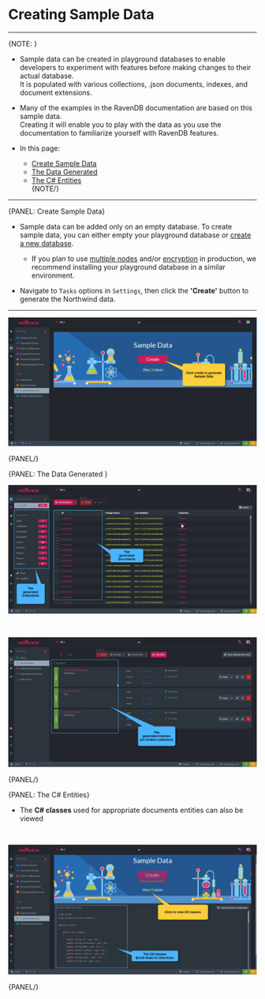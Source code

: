 ﻿# Creating Sample Data
---

{NOTE: }

* Sample data can be created in playground databases to enable developers to experiment with features before making changes to their actual database.  
  It is populated with various collections, .json documents, indexes, and document extensions.  

* Many of the examples in the RavenDB documentation are based on this sample data.  
  Creating it will enable you to play with the data as you use the documentation to familiarize yourself with RavenDB features.  

* In this page:  
  * [Create Sample Data](../../../studio/database/tasks/create-sample-data#create-sample-data)  
  * [The Data Generated](../../../studio/database/tasks/create-sample-data#the-data-generated)  
  * [The C# Entities](../../../studio/database/tasks/create-sample-data#the-c#-entities)  
{NOTE/}

---

{PANEL: Create Sample Data}

* Sample data can be added only on an empty database.  To create sample data, you can either empty your playground database or [create a new database](../../../studio/database/create-new-database/general-flow).  
    * If you plan to use [multiple nodes](../../../studio/server/databases/create-new-database/general-flow#3.-configure-replication) 
      and/or [encryption](../../../studio/server/databases/create-new-database/encrypted) in production, 
      we recommend installing your playground database in a similar environment.  

* Navigate to `Tasks` options in `Settings`, then click the **'Create'** button to generate the Northwind data.  


---
![Figure 1. Create Sample Data](images/create-sample-data-1.png "Create sample data")

{PANEL/}

{PANEL: The Data Generated }


![Figure 2. The generated sample documents](images/create-sample-data-2.png "Sample documents generated")

<br/>

![Figure 3. The generated sample indexes](images/create-sample-data-3.png "Sample indexes generated")

{PANEL/}

{PANEL: The C# Entities}

* The **C# classes** used for appropriate documents entities can also be viewed  
<br/>

![Figure 4. The C# classes used for the entities](images/create-sample-data-4.png "C# Classes")

{PANEL/}

